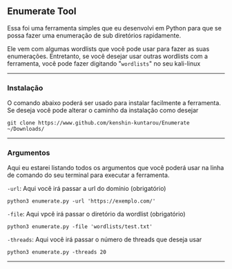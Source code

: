 ## Enumerate Tool

Essa foi uma ferramenta simples que eu desenvolvi em Python para 
que se possa fazer uma enumeração de sub diretórios rapidamente.

Ele vem com algumas wordlists que você pode usar para fazer as suas
enumerações. Entretanto, se você desejar usar outras wordlists com a 
ferramenta, você pode fazer digitando "`wordlists`"  no seu kali-linux

--- 

### Instalação

O comando abaixo poderá ser usado para instalar facilmente a ferramenta.
Se deseja você pode alterar o caminho da instalação como desejar

```
git clone https://www.github.com/kenshin-kuntarou/Enumerate ~/Downloads/
```
---

### Argumentos

Aqui eu estarei listando todos os argumentos que você poderá usar
na linha de comando do seu terminal para executar a ferramenta.

`-url`: Aqui você irá passar a url do domínio (obrigatório)

```
python3 enumerate.py -url 'https://exemplo.com/' 
```

`-file`: Aqui vpcê irá passar o diretório da wordlist (obrigatório)

```
python3 enumerate.py -file 'wordlists/test.txt'
```

`-threads`: Aqui você irá passar o número de threads que deseja usar

```
python3 enumerate.py -threads 20
```

---
